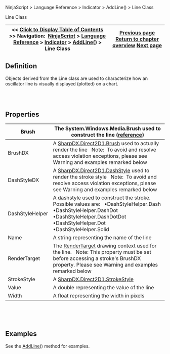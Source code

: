 ﻿


NinjaScript \> Language Reference \> Indicator \> AddLine() \> Line Class






















Line Class







| \<\< [Click to Display Table of Contents](line_class.md) \>\> **Navigation:**     [NinjaScript](ninjascript.md) \> [Language Reference](language_reference_wip.md) \> [Indicator](indicator.md) \> [AddLine()](addline.md) \> Line Class | [Previous page](arelinesconfigurable.md) [Return to chapter overview](addline.md) [Next page](lines.md) |
| --- | --- |











## Definition


Objects derived from the Line class are used to characterize how an oscillator line is visually displayed (plotted) on a chart.


## 


 


## Properties




| Brush | The System.Windows.Media.Brush used to construct the line ([reference](https://msdn.microsoft.com/en-us/library/system.windows.media.brushes%28v=vs.110%29.aspx)) |
| --- | --- |
| BrushDX | A [SharpDX.Direct2D1\.Brush](sharpdx_direct2d1_brush.md) used to actually render the line   Note:  To avoid and resolve access violation exceptions, please see Warning and examples remarked below |
| DashStyleDX | A [SharpDX.Direct2D1\.DashStyle](sharpdx_direct2d1_strokestyle_dashstyle.md) used to render the stroke style   Note:  To avoid and resolve access violation exceptions, please see Warning and examples remarked below |
| DashStyleHelper | A dashstyle used to construct the stroke. Possible values are:   •DashStyleHelper.Dash •DashStyleHelper.DashDot •DashStyleHelper.DashDotDot •DashStyleHelper.Dot •DashStyleHelper.Solid |
| Name | A string representing the name of the line |
| RenderTarget | The [RenderTarget](rendertarget.md) drawing context used for the line.    Note: This property must be set before accessing a stroke's BrushDX property. Please see Warning and examples remarked below |
| StrokeStyle | A [SharpDX.Direct2D1\.StrokeStyle](sharpdx_direct2d1_strokestyle.md) |
| Value | A double representing the value of the line |
| Width | A float representing the width in pixels |



 


 


## Examples


See the [AddLine(](addline.md)) method for examples.








